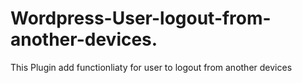 # Wordpress-User-logout-from-another-devices.
This Plugin add functionliaty for user to logout from another devices
